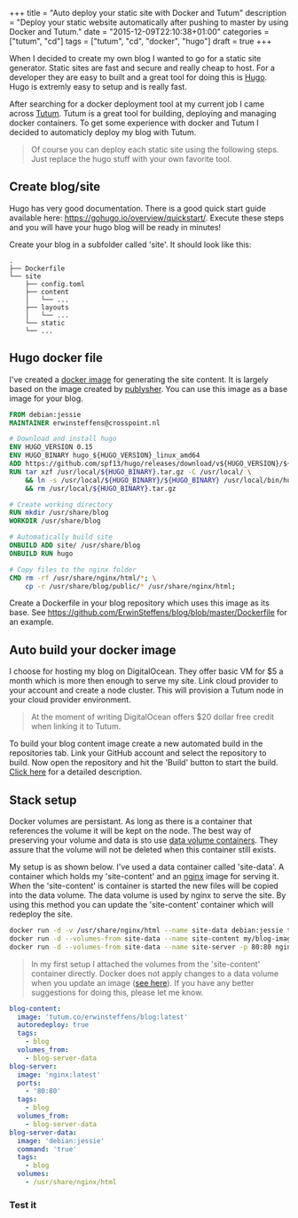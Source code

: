 +++
title = "Auto deploy your static site with Docker and Tutum"
description = "Deploy your static website automatically after pushing to master by using Docker and Tutum."
date = "2015-12-09T22:10:38+01:00"
categories = ["tutum", "cd"]
tags = ["tutum", "cd", "docker", "hugo"]
draft = true
+++

When I decided to create my own blog I wanted to go for a static site generator. Static sites are fast and secure and really cheap to host. For a developer they are easy to built and a great tool for doing this is [Hugo](https://gohugo.io). Hugo is extremly easy to setup and is really fast. 

After searching for a docker deployment tool at my current job I came across [Tutum](https://tutum.co). Tutum is a great tool for building, deploying and managing docker containers. To get some experience with docker and Tutum I decided to automaticly deploy my blog with Tutum.

> Of course you can deploy each static site using the following steps. Just replace the hugo stuff with your own favorite tool.  

## Create blog/site

Hugo has very good documentation. There is a good quick start guide available here: https://gohugo.io/overview/quickstart/. Execute these steps and you will have your hugo blog will be ready in minutes!

Create your blog in a subfolder called 'site'. It should look like this: 

	.
	├── Dockerfile
	└── site
	    ├── config.toml
	    ├── content
	    │   └── ...
	    ├── layouts
	    │   └── ...
	    └── static
		└── ...

## Hugo docker file

I've created a [docker image](https://github.com/ErwinSteffens/docker-hugo) for generating the site content. It is largely based on the image created by [publysher](https://github.com/publysher/docker-hugo). You can use this image as a base image for your blog. 

``` Dockerfile
FROM debian:jessie
MAINTAINER erwinsteffens@crosspoint.nl

# Download and install hugo
ENV HUGO_VERSION 0.15
ENV HUGO_BINARY hugo_${HUGO_VERSION}_linux_amd64
ADD https://github.com/spf13/hugo/releases/download/v${HUGO_VERSION}/${HUGO_BINARY}.tar.gz /usr/local/
RUN tar xzf /usr/local/${HUGO_BINARY}.tar.gz -C /usr/local/ \
	&& ln -s /usr/local/${HUGO_BINARY}/${HUGO_BINARY} /usr/local/bin/hugo \
	&& rm /usr/local/${HUGO_BINARY}.tar.gz

# Create working directory
RUN mkdir /usr/share/blog
WORKDIR /usr/share/blog

# Automatically build site
ONBUILD ADD site/ /usr/share/blog
ONBUILD RUN hugo

# Copy files to the nginx folder
CMD rm -rf /usr/share/nginx/html/*; \
    cp -r /usr/share/blog/public/* /usr/share/nginx/html; 
```

Create a Dockerfile in your blog repository which uses this image as its base. See https://github.com/ErwinSteffens/blog/blob/master/Dockerfile for an example. 

## Auto build your docker image

I choose for hosting my blog on DigitalOcean. They offer basic VM for $5 a month which is more then enough to serve my site. Link cloud provider to your account and create a node cluster. This will provision a Tutum node in your cloud provider environment. 

> At the moment of writing DigitalOcean offers $20 dollar free credit when linking it to Tutum.

To build your blog content image create a new automated build in the repositories tab. Link your GitHub account and select the repository to build. Now open the repository and hit the 'Build' button to start the build. [Click here](https://support.tutum.co/support/solutions/articles/5000638474-automated-builds) for a detailed description. 

## Stack setup

Docker volumes are persistant. As long as there is a container that references the volume it will be kept on the node. The best way of preserving your volume and data is sto use [data volume containers](https://docs.docker.com/engine/userguide/dockervolumes/#creating-and-mounting-a-data-volume-container). They assure that the volume will not be deleted when this container still exists.

My setup is as shown below. I've used a data container called 'site-data'. A container which holds my 'site-content' and an [nginx](https://github.com/nginxinc/docker-nginx) image for serving it. When the 'site-content' is container is started the new files will be copied into the data volume. The data volume is used by nginx to serve the site. By using this method you can update the 'site-content' container which will redeploy the site.

``` bash
docker run -d -v /usr/share/nginx/html --name site-data debian:jessie true
docker run -d --volumes-from site-data --name site-content my/blog-image
docker run -d --volumes-from site-data --name site-server -p 80:80 nginx
```

> In my first setup I attached the volumes from the 'site-content' container directly. Docker does not apply changes to a data volume when you update an image ([see here](https://docs.docker.com/engine/userguide/dockervolumes/#data-volumes)). If you have any better suggestions for doing this, please let me know.

``` yml
blog-content:
  image: 'tutum.co/erwinsteffens/blog:latest'
  autoredeploy: true
  tags:
    - blog
  volumes_from:
    - blog-server-data
blog-server:
  image: 'nginx:latest'
  ports:
    - '80:80'
  tags:
    - blog
  volumes_from:
    - blog-server-data
blog-server-data:
  image: 'debian:jessie'
  command: 'true'
  tags:
    - blog
  volumes:
    - /usr/share/nginx/html
```

### Test it
